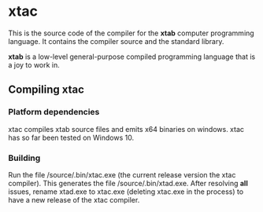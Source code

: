 # xtac
This is the source code of the compiler for the **xtab** computer programming language. It contains the compiler source and the standard library.

**xtab** is a low-level general-purpose compiled programming language that is a joy to work in. 

## Compiling xtac

### Platform dependencies
xtac compiles xtab source files and emits x64 binaries on windows. xtac has so far been tested on Windows 10.

### Building
Run the file /source/.bin/xtac.exe (the current release version the xtac compiler). This generates the file /source/.bin/xtad.exe. After resolving **all** issues, rename xtad.exe to xtac.exe (deleting xtac.exe in the process) to have a new release of the xtac compiler.
